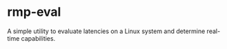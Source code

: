 # rmp-eval
A simple utility to evaluate latencies on a Linux system and determine real-time capabilities.

